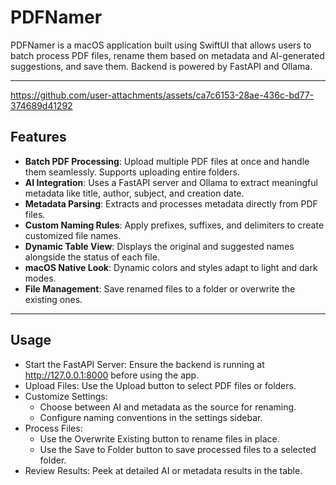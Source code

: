 # PDFNamer

PDFNamer is a macOS application built using SwiftUI that allows users to batch process PDF files, rename them based on metadata and AI-generated suggestions, and save them. Backend is powered by FastAPI and Ollama. 

---

https://github.com/user-attachments/assets/ca7c6153-28ae-436c-bd77-374689d41292


## Features

- **Batch PDF Processing**: Upload multiple PDF files at once and handle them seamlessly. Supports uploading entire folders. 
- **AI Integration**: Uses a FastAPI server and Ollama to extract meaningful metadata like title, author, subject, and creation date.
- **Metadata Parsing**: Extracts and processes metadata directly from PDF files.
- **Custom Naming Rules**: Apply prefixes, suffixes, and delimiters to create customized file names.
- **Dynamic Table View**: Displays the original and suggested names alongside the status of each file.
- **macOS Native Look**: Dynamic colors and styles adapt to light and dark modes.
- **File Management**: Save renamed files to a folder or overwrite the existing ones.

---

## Usage
- Start the FastAPI Server: Ensure the backend is running at http://127.0.0.1:8000 before using the app.
- Upload Files: Use the Upload button to select PDF files or folders.
- Customize Settings:
  - Choose between AI and metadata as the source for renaming.
  - Configure naming conventions in the settings sidebar.
- Process Files:
  - Use the Overwrite Existing button to rename files in place.
  - Use the Save to Folder button to save processed files to a selected folder.
- Review Results: Peek at detailed AI or metadata results in the table.
